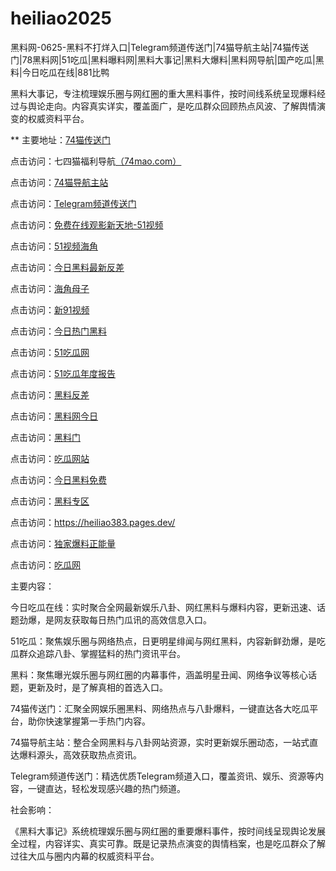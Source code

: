 # heiliao2025
黑料网-0625-黑料不打烊入口|Telegram频道传送门|74猫导航主站|74猫传送门|78黑料网|51吃瓜|黑料曝料网|黑料大事记|黑料大爆料|黑料网导航|国产吃瓜|黑料|今日吃瓜在线|881比鸭

黑料大事记，专注梳理娱乐圈与网红圈的重大黑料事件，按时间线系统呈现爆料经过与舆论走向。内容真实详实，覆盖面广，是吃瓜群众回顾热点风波、了解舆情演变的权威资料平台。

** 主要地址：<a href="https://74mao.com/">74猫传送门</a>

点击访问：七四猫福利导航<a href="https://74mao.com/">（74mao.com）</a>

点击访问：<a href="https://74mao.com/">74猫导航主站</a>

点击访问：<a href="https://74mao.com/">Telegram频道传送门</a>

点击访问：<a href="https://hj-326.pages.dev/">免费在线观影新天地-51视频</a>

点击访问：<a href="https://hj-325.pages.dev/">51视频海角</a>

点击访问：<a href="https://heiliao615.pages.dev/">今日黑料最新反差</a>

点击访问：<a href="https://hj-324.pages.dev/">海角母子</a>

点击访问：<a href="https://hj-86.pages.dev/">新91视频</a>

点击访问：<a href="https://heiliao921.pages.dev/">今日热门黑料</a>

点击访问：<a href="https://chigua541.pages.dev/">51吃瓜网</a>

点击访问：<a href="https://heiliao517.pages.dev/">51吃瓜年度报告</a>

点击访问：<a href="https://chigua924.pages.dev/">黑料反差</a>

点击访问：<a href="https://heiliao921.pages.dev/">黑料网今日</a>

点击访问：<a href="https://heiliao381.pages.dev/">黑料门</a>

点击访问：<a href="https://chigua727.pages.dev/">吃瓜网站</a>

点击访问：<a href="https://heiliao902.pages.dev/">今日黑料免费</a>

点击访问：<a href="https://heiliao954.pages.dev/">黑料专区</a>

点击访问：<a href="https://heiliao383.pages.dev/">https://heiliao383.pages.dev/</a>

点击访问：<a href="https://heiliao159.pages.dev/">独家爆料正能量</a>

点击访问：<a href="https://chigua182.pages.dev/">吃瓜网</a>

主要内容：

今日吃瓜在线：实时聚合全网最新娱乐八卦、网红黑料与爆料内容，更新迅速、话题劲爆，是网友获取每日热门瓜讯的高效信息入口。

51吃瓜：聚焦娱乐圈与网络热点，日更明星绯闻与网红黑料，内容新鲜劲爆，是吃瓜群众追踪八卦、掌握猛料的热门资讯平台。

黑料：聚焦曝光娱乐圈与网红圈的内幕事件，涵盖明星丑闻、网络争议等核心话题，更新及时，是了解真相的首选入口。

74猫传送门：汇聚全网娱乐圈黑料、网络热点与八卦爆料，一键直达各大吃瓜平台，助你快速掌握第一手热门内容。

74猫导航主站：整合全网黑料与八卦网站资源，实时更新娱乐圈动态，一站式直达爆料源头，高效获取热点资讯。

Telegram频道传送门：精选优质Telegram频道入口，覆盖资讯、娱乐、资源等内容，一键直达，轻松发现感兴趣的热门频道。

社会影响：

《黑料大事记》系统梳理娱乐圈与网红圈的重要爆料事件，按时间线呈现舆论发展全过程，内容详实、真实可靠。既是记录热点演变的舆情档案，也是吃瓜群众了解过往大瓜与圈内内幕的权威资料平台。

<span style="display:none;">[Canonical link](https://github.com/dfo20250625/mfo6）</span>

